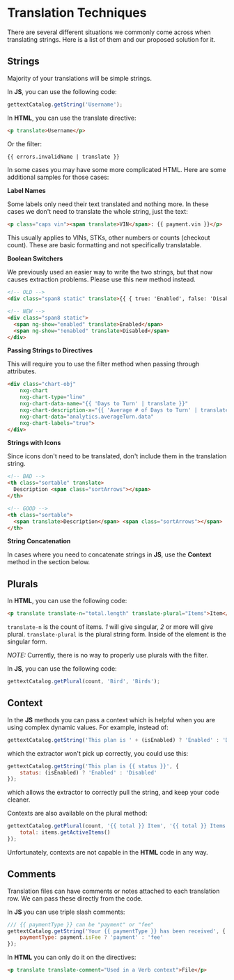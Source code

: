 # Translation Techniques

There are several different situations we commonly come across when translating strings. Here is a list of them and our proposed solution for it.



## Strings

Majority of your translations will be simple strings.

In __JS__, you can use the following code:

```js
gettextCatalog.getString('Username');
```

In __HTML__, you can use the translate directive:

```html
<p translate>Username</p>
```

Or the filter:

```html
{{ errors.invalidName | translate }}
```

In some cases you may have some more complicated HTML. Here are some additional samples for those cases:

__Label Names__

Some labels only need their text translated and nothing more. In these cases we don't need to translate the whole string, just the text:

```html
<p class="caps vin"><span translate>VIN</span>: {{ payment.vin }}</p>
```

This usually applies to VINs, STKs, other numbers or counts (checkout count). These are basic formatting and not specifically translatable.

__Boolean Switchers__

We previously used an easier way to write the two strings, but that now causes extraction problems. Please use this new method instead.

```html
<!-- OLD -->
<div class="span8 static" translate>{{ { true: 'Enabled', false: 'Disabled' }[enabled] }}</div>

<!-- NEW -->
<div class="span8 static">
  <span ng-show="enabled" translate>Enabled</span>
  <span ng-show="!enabled" translate>Disabled</span>
</div>
```

__Passing Strings to Directives__

This will require you to use the filter method when passing through attributes.

```html
<div class="chart-obj"
    nxg-chart
    nxg-chart-type="line"
    nxg-chart-data-name="{{ 'Days to Turn' | translate }}"
    nxg-chart-description-x="{{ 'Average # of Days to Turn' | translate }}"
    nxg-chart-data="analytics.averageTurn.data"
    nxg-chart-labels="true">
</div>
```

__Strings with Icons__

Since icons don't need to be translated, don't include them in the translation string.

```html
<!-- BAD -->
<th class="sortable" translate>
  Description <span class="sortArrows"></span>
</th>

<!-- GOOD -->
<th class="sortable">
  <span translate>Description</span> <span class="sortArrows"></span>
</th>
```

__String Concatenation__

In cases where you need to concatenate strings in __JS__, use the __Context__ method in the section below.



## Plurals

In __HTML__, you can use the following code:

```html
<p translate translate-n="total.length" translate-plural="Items">Item</p>
```

`translate-n` is the count of items. _1_ will give singular, _2_ or more will give plural.
`translate-plural` is the plural string form. Inside of the element is the singular form.

_NOTE:_ Currently, there is no way to properly use plurals with the filter.

In __JS__, you can use the following code:

```js
gettextCatalog.getPlural(count, 'Bird', 'Birds');
```


## Context

In the __JS__ methods you can pass a context which is helpful when you are using complex dynamic values. For example, instead of:

```js
gettextCatalog.getString('This plan is ' + (isEnabled) ? 'Enabled' : 'Disabled');
```

which the extractor won't pick up correctly, you could use this:

```js
gettextCatalog.getString('This plan is {{ status }}', {
    status: (isEnabled) ? 'Enabled' : 'Disabled'
});
```

which allows the extractor to correctly pull the string, and keep your code cleaner.

Contexts are also available on the plural method:

```js
gettextCatalog.getPlural(count, '{{ total }} Item', '{{ total }} Items', {
    total: items.getActiveItems()
});
```

Unfortunately, contexts are not capable in the __HTML__ code in any way.



## Comments

Translation files can have comments or notes attached to each translation row. We can pass these directly from the code.

In __JS__ you can use triple slash comments:

```js
/// {{ paymentType }} can be "payment" or "fee"
gettextCatalog.getString('Your {{ paymentType }} has been received', {
    paymentType: payment.isFee ? 'payment' : 'fee'
});
```

In __HTML__ you can only do it on the directives:

```html
<p translate translate-comment="Used in a Verb context">File</p>
```